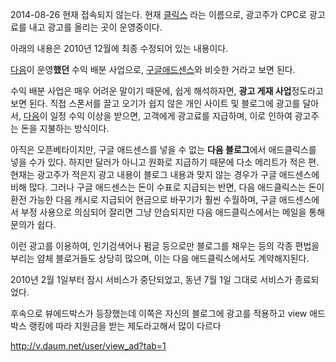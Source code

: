 2014-08-26 현재 접속되지 않는다. 현재 [클릭스](https://clix.biz.daum.net/) 라는 이름으로, 광고주가
CPC로 광고료를 내고 광고를 올리는 곳이 운영중이다.

아래의 내용은 2010년 12월에 최종 수정되어 있는 내용이다.

[다음](%EB%8B%A4%EC%9D%8C.md)이 운영**했던** 수익 배분 사업으로, [구글애드센스](%EA%B5%AC%EA%B8%80%20%EC%95%A0%EB%93%9C%EC%84%BC%EC%8A%A4.md)와 비슷한
거라고 보면 된다.

수익 배분 사업은 매우 어려운 말이기 때문에, 쉽게 해석하자면, **광고 게재 사업**정도라고 보면 된다. 직접 스폰서를 끌고 오기가 쉽지
않은 개인 사이트 및 블로그에 광고를 달아서, [다음](%EB%8B%A4%EC%9D%8C.md)이 일정 수익 이상을 받으면, 고객에게
광고료를 지급하며, 이로 인하여 광고주는 돈을 지불하는 방식이다.

아직은 오픈베타이지만, 구글 애드센스를 넣을 수 없는 **다음 블로그**에서 애드클릭스를 넣을 수가 있다. 하지만 달러가 아니고 원화로
지급하기 때문에 다소 메리트가 적은 편. 현재는 광고주가 적은지 광고 내용이 블로그 내용과 맞지 않는 경우가 구글 애드센스에 비해 많다.
그러나 구글 애드센스는 돈이 수표로 지급되는 반면, 다음 애드클릭스는 돈이 환전 가능한 다음 캐시로 지급되어 현금으로 바꾸기가 훨씬
수월하며, 구글 애드센스에서 부정 사용으로 의심되어 잘리면 그냥 안습되지만 다음 애드클릭스에서는 메일을 통해 문의가 쉽다.

이런 광고를 이용하여, 인기검색어나 펌글 등으로만 블로그를 채우는 등의 각종 편법을 부리는 얌체 블로거들도 상당히 많으며, 이는 다음
애드클릭스에서도 계약해지된다.

2010년 2월 1일부터 잠시 서비스가 중단되었고, 동년 7월 1일 그대로 서비스가 종료되었다.

후속으로 뷰에드박스가 등장했는데 이쪽은 자신의 블로그에 광고를 적용하고 view 애드박스 랭킹에 따라 지원금을 받는 제도라고해서 많이 다르다

<http://v.daum.net/user/view_ad?tab=1>

